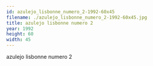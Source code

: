 ```yaml
---
id: azulejo_lisbonne_numero_2-1992-60x45
filename: ./azulejo_lisbonne_numero_2-1992-60x45.jpg
title: azulejo lisbonne numero 2
year: 1992
height: 60
width: 45
---
```


azulejo lisbonne numero 2